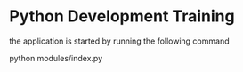 # Python Development Training

the application is started by running the following command

python modules/index.py